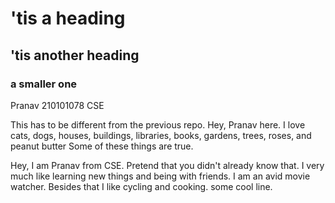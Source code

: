 # 'tis a heading

## 'tis another heading

### a smaller one

Pranav 
210101078
CSE


This has to be different from the previous repo. 
Hey, Pranav here.
I love cats, dogs, houses, buildings, libraries, books, gardens, trees,
roses, and peanut butter
Some of these things are true.


Hey, I am Pranav from CSE. Pretend that you didn't already know that. 
I very much like learning new things and being with friends. 
I am an avid movie watcher. Besides that I like cycling and cooking.
some cool line.

